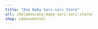 ```yaml
---
title: "Ana Baby Sari-sari Store"
url: /malabon/ana-baby-sari-sari-store/
shop: Lebensmittel
---
```

